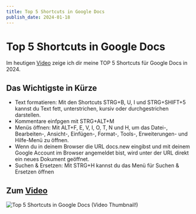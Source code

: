 ```yaml
---
title: Top 5 Shortcuts in Google Docs
publish_date: 2024-01-18
---
```


# Top 5 Shortcuts in Google Docs

Im heutigen [Video](https://youtu.be/ug1LMT832UE) zeige ich dir meine TOP 5 Shortcuts für Google Docs in 2024. 

## Das Wichtigste in Kürze

- Text formatieren: Mit den Shortcuts STRG+B, U, I und STRG+SHIFT+5 kannst du Text fett, unterstrichen, kursiv oder durchgestrichen darstellen.
- Kommentare einfpgen mit STRG+ALT+M
- Menüs öffnen: Mit ALT+F, E, V, I, O, T, N und H, um das Datei-, Bearbeiten-, Ansicht-, Einfügen-, Format-, Tools-, Erweiterungen- und Hilfe-Menü zu öffnen.
- Wenn du in deinem Browser die URL docs.new eingibst und mit deinem Google Account im Browser angemeldet bist, wird unter der URL direkt ein neues Dokument geöffnet.
- Suchen & Ersetzen: Mit STRG+H kannst du das Menü für Suchen & Ersetzen öffnen

## Zum [Video](https://youtu.be/ug1LMT832UE)

![Top 5 Shortcuts in Google Docs (Video Thumbnail!)](../thumbnails/Fertig550.jpg "Top 5 Shortcuts in Google Docs (Video Thumbnail!)")